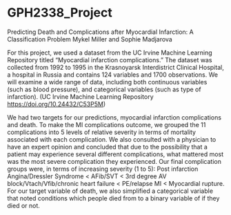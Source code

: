 # GPH2338_Project 
Predicting Death and Complications after Myocardial Infarction: A Classification Problem
Mykel Miller and Sophie Madjarova

For this project, we used a dataset from the UC Irvine Machine Learning Repository titled “Myocardial infarction complications.” The dataset was collected from 1992 to 1995 in the Krasnoyarsk Interdistrict Clinical Hospital, a hospital in Russia and contains 124 variables and 1700 observations. We will examine a wide range of data, including both continuous variables (such as blood pressure), and categorical variables (such as type of infarction). (UC Irvine Machine Learning Repository https://doi.org/10.24432/C53P5M)

We had two targets for our predictions, myocardial infarction complications and death. To make the MI complications outcome, we grouped the 11 complications into 5 levels of relative severity in terms of mortality associated with each complication. We also consulted with a physician to have an expert opinion and concluded that due to the possibility that a patient may experience several different complications, what mattered most was the most severe complication they experienced. Our final complication groups were, in terms of increasing severity (1 to 5): Post infarction Angina/Dressler Syndrome < AFib/SVT < 3rd degree AV block/Vtach/Vfib/chronic heart failure < PE/relapse MI < Myocardial rupture. For our target variable of death, we also simplified a categorical variable that noted conditions which people died from to a binary variable of if they died or not.

